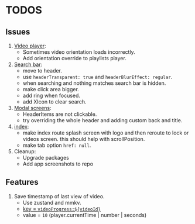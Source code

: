 # TODOS

## Issues

1. [Video player](components/video-player.tsx):
   - Sometimes video orientation loads incorrectly.
   - Add orientation override to playlists player.
2. [Search bar](components/search-bar.tsx):
   - move to header.
   - use `headerTransparent: true` and `headerBlurEffect: regular`.
   - when searching and nothing matches search bar is hidden.
   - make click area bigger.
   - add ring when focused.
   - add XIcon to clear search.
3. [Modal screens](<app/(modals)/_layout.tsx>):
   - HeaderItems are not clickable.
   - try overriding the whole header and adding custom back and title.
4. [index](<app/(tabs)/index.tsx>):
   - make index route splash screen with logo and then reroute to lock or videos screen. this should help with scrollPosition.
   - make tab option `href: null`.
4. Cleanup:
   - Upgrade packages
   - Add app screenshots to repo

## Features

1. Save timestamp of last view of video.
   - Use zustand and mmkv.
   - [key = `videoProgress:${videoId}`](lib/store.ts#L449)
   - value = `10` (player.currentTime | number | seconds)
